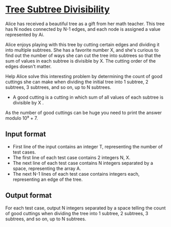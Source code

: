 # [Tree Subtree Divisibility][link]

Alice has received a beautiful tree as a gift from her math teacher. This tree has N nodes connected by N-1 edges, and each node is assigned a value represented by Ai.

Alice enjoys playing with this tree by cutting certain edges and dividing it into multiple subtrees. She has a favorite number X, and she's curious to find out the number of ways she can cut the tree into subtrees so that the sum of values in each subtree is divisible by X. The cutting order of the edges doesn't matter.

Help Alice solve this interesting problem by determining the count of good cuttings she can make when dividing the initial tree into 1 subtree, 2 subtrees, 3 subtrees, and so on, up to N subtrees.

- A good cutting is a cutting in which sum of all values of each subtree is divisible by X .

As the number of good cuttings can be huge you need to print the answer modulo 10⁹ + 7.

## Input format

- First line of the input contains an integer T, representing the number of test cases.
- The first line of each test case contains 2 integers N, X.
- The next line of each test case contains N integers separated by a space, representing the array A.
- The next N-1 lines of each test case contains integers each, representing an edge of the tree.

## Output format

For each test case, output N integers separated by a space telling the count of good cuttings when dividing the tree into 1 subtree, 2 subtrees, 3 subtrees, and so on, up to N subtrees.

[link]: https://www.hackerearth.com/practice/algorithms/graphs/depth-first-search/practice-problems/algorithm/tree-subtree-divisibility-db02e0dc/
